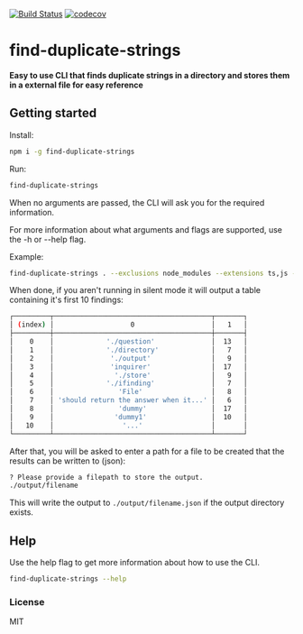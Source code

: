 [![Build Status](https://travis-ci.org/erwinheitzman/find-duplicate-strings.svg?branch=master)](https://travis-ci.org/erwinheitzman/find-duplicate-strings)
[![codecov](https://codecov.io/gh/erwinheitzman/find-duplicate-strings/branch/master/graph/badge.svg)](https://codecov.io/gh/erwinheitzman/find-duplicate-strings)

# find-duplicate-strings

**Easy to use CLI that finds duplicate strings in a directory and stores them in a external file for easy reference**

## Getting started

Install:

```bash
npm i -g find-duplicate-strings
```

Run:

```bash
find-duplicate-strings
```

When no arguments are passed, the CLI will ask you for the required information.

For more information about what arguments and flags are supported, use the -h or --help flag.

Example:

```bash
find-duplicate-strings . --exclusions node_modules --extensions ts,js -s
```

When done, if you aren't running in silent mode it will output a table containing it's first 10 findings:

```bash
┌─────────┬───────────────────────────────────────┬───────┐
│ (index) │                   0                   │   1   │
├─────────┼───────────────────────────────────────┼───────┤
│    0    │             './question'              │  13   │
│    1    │             './directory'             │   7   │
│    2    │              './output'               │   9   │
│    3    │              'inquirer'               │  17   │
│    4    │               './store'               │   9   │
│    5    │             './ifinding'              │   7   │
│    6    │                'File'                 │   8   │
│    7    │ 'should return the answer when it...' │   6   │
│    8    │                'dummy'                │  17   │
│    9    │               'dummy1'                │  10   │
│   10    │                 '...'                 │       │
└─────────┴───────────────────────────────────────┴───────┘
```

After that, you will be asked to enter a path for a file to be created that the results can be written to (json):

```bash
? Please provide a filepath to store the output.
./output/filename
```

This will write the output to `./output/filename.json` if the output directory exists.

## Help

Use the help flag to get more information about how to use the CLI.

```bash
find-duplicate-strings --help
```

### License

MIT
